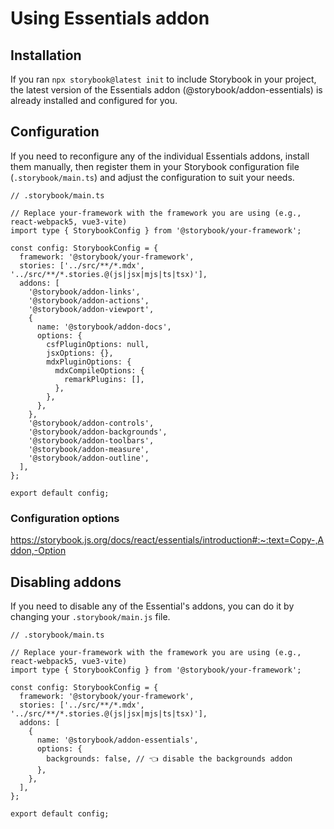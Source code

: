 # Using Essentials addon

## Installation

If you ran `npx storybook@latest init` to include Storybook in your project, the latest version of the Essentials addon (@storybook/addon-essentials) is already installed and configured for you.


## Configuration

If you need to reconfigure any of the individual Essentials addons, install them manually, then register them in your Storybook configuration file (`.storybook/main.ts`) and adjust the configuration to suit your needs.

```tsx
// .storybook/main.ts

// Replace your-framework with the framework you are using (e.g., react-webpack5, vue3-vite)
import type { StorybookConfig } from '@storybook/your-framework';

const config: StorybookConfig = {
  framework: '@storybook/your-framework',
  stories: ['../src/**/*.mdx', '../src/**/*.stories.@(js|jsx|mjs|ts|tsx)'],
  addons: [
    '@storybook/addon-links',
    '@storybook/addon-actions',
    '@storybook/addon-viewport',
    {
      name: '@storybook/addon-docs',
      options: {
        csfPluginOptions: null,
        jsxOptions: {},
        mdxPluginOptions: {
          mdxCompileOptions: {
            remarkPlugins: [],
          },
        },
      },
    },
    '@storybook/addon-controls',
    '@storybook/addon-backgrounds',
    '@storybook/addon-toolbars',
    '@storybook/addon-measure',
    '@storybook/addon-outline',
  ],
};

export default config;
```

### Configuration options

https://storybook.js.org/docs/react/essentials/introduction#:~:text=Copy-,Addon,-Option


## Disabling addons

If you need to disable any of the Essential's addons, you can do it by changing your `.storybook/main.js` file.

```tsx
// .storybook/main.ts

// Replace your-framework with the framework you are using (e.g., react-webpack5, vue3-vite)
import type { StorybookConfig } from '@storybook/your-framework';

const config: StorybookConfig = {
  framework: '@storybook/your-framework',
  stories: ['../src/**/*.mdx', '../src/**/*.stories.@(js|jsx|mjs|ts|tsx)'],
  addons: [
    {
      name: '@storybook/addon-essentials',
      options: {
        backgrounds: false, // 👈 disable the backgrounds addon
      },
    },
  ],
};

export default config;
```
